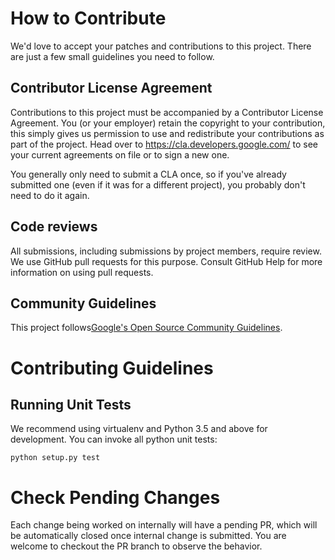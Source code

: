 # How to Contribute

We'd love to accept your patches and contributions to this project. There are
just a few small guidelines you need to follow.

## Contributor License Agreement

Contributions to this project must be accompanied by a Contributor License
Agreement. You (or your employer) retain the copyright to your contribution,
this simply gives us permission to use and redistribute your contributions as
part of the project. Head over to <https://cla.developers.google.com/> to see
your current agreements on file or to sign a new one.

You generally only need to submit a CLA once, so if you've already submitted one
(even if it was for a different project), you probably don't need to do it
again.

## Code reviews

All submissions, including submissions by project members, require review.
We use GitHub pull requests for this purpose. Consult GitHub Help for more
information on using pull requests.

## Community Guidelines
This project follows[Google's Open Source Community Guidelines](
https://opensource.google.com/conduct/).

# Contributing Guidelines

## Running Unit Tests
We recommend using virtualenv and Python 3.5 and above for development. You can
invoke all python unit tests:

```
python setup.py test
```

# Check Pending Changes
Each change being worked on internally will have a pending PR, which will be
automatically closed once internal change is submitted. You are welcome to
checkout the PR branch to observe the behavior.
